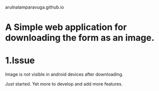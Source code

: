 arulnalamparavuga.github.io

# A Simple web application for downloading the form as an image.

# 1.Issue 

Image is not visible in android devices after downloading.

Just started. Yet more to develop and add more features.
